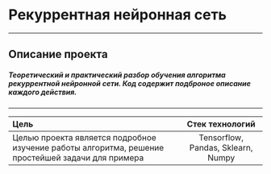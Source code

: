 # Рекуррентная нейронная сеть
-----------------------------------------------------------------------------------------------------------------------------------------------------------------------
## Описание проекта
#####  Теоретический и практический разбор обучения алгоритма рекуррентной нейронной сети. Код содержит подброное описание каждого действия.
-----------------------------------------------------------------------------------------------------------------------------------------------------------------------

| Цель |  Стек технологий |
| :-------------------- |:---------------------------:|
| Целью проекта является подробное изучение работы алгоритма, решение простейшей задачи для примера | Tensorflow, Pandas, Sklearn, Numpy |






